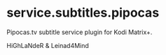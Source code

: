 service.subtitles.pipocas
=========================

Pipocas.tv subtitle service plugin for Kodi Matrix+.

HiGhLaNdeR & Leinad4Mind
